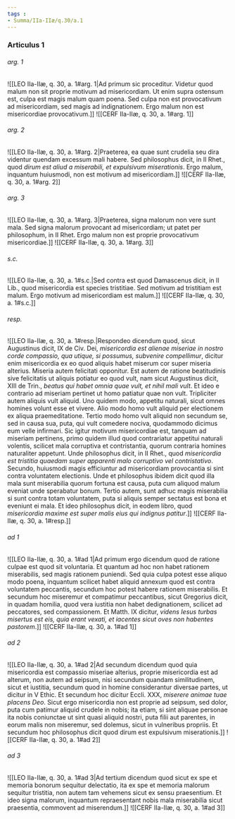 ```yaml
---
tags : 
- Summa/IIa-IIæ/q.30/a.1
---
```


### Articulus 1

###### arg. 1
![[LEO IIa-IIæ, q. 30, a. 1#arg. 1|Ad primum sic proceditur. Videtur quod malum non sit proprie motivum ad misericordiam. Ut enim supra ostensum est, culpa est magis malum quam poena. Sed culpa non est provocativum ad misericordiam, sed magis ad indignationem. Ergo malum non est misericordiae provocativum.]]
![[CERF IIa-IIæ, q. 30, a. 1#arg. 1]]

###### arg. 2
![[LEO IIa-IIæ, q. 30, a. 1#arg. 2|Praeterea, ea quae sunt crudelia seu dira videntur quendam excessum mali habere. Sed philosophus dicit, in II Rhet., quod *dirum est aliud a miserabili, et expulsivum miserationis*. Ergo malum, inquantum huiusmodi, non est motivum ad misericordiam.]]
![[CERF IIa-IIæ, q. 30, a. 1#arg. 2]]

###### arg. 3
![[LEO IIa-IIæ, q. 30, a. 1#arg. 3|Praeterea, signa malorum non vere sunt mala. Sed signa malorum provocant ad misericordiam; ut patet per philosophum, in II Rhet. Ergo malum non est proprie provocativum misericordiae.]]
![[CERF IIa-IIæ, q. 30, a. 1#arg. 3]]

###### s.c.
![[LEO IIa-IIæ, q. 30, a. 1#s.c.|Sed contra est quod Damascenus dicit, in II Lib., quod misericordia est species tristitiae. Sed motivum ad tristitiam est malum. Ergo motivum ad misericordiam est malum.]]
![[CERF IIa-IIæ, q. 30, a. 1#s.c.]]

###### resp.
![[LEO IIa-IIæ, q. 30, a. 1#resp.|Respondeo dicendum quod, sicut Augustinus dicit, IX de Civ. Dei, *misericordia est alienae miseriae in nostro corde compassio, qua utique, si possumus, subvenire compellimur*, dicitur enim misericordia ex eo quod aliquis habet miserum cor super miseria alterius. Miseria autem felicitati opponitur. Est autem de ratione beatitudinis sive felicitatis ut aliquis potiatur eo quod vult, nam sicut Augustinus dicit, XIII de Trin., *beatus qui habet omnia quae vult, et nihil mali vult*. Et ideo e contrario ad miseriam pertinet ut homo patiatur quae non vult. Tripliciter autem aliquis vult aliquid. Uno quidem modo, appetitu naturali, sicut omnes homines volunt esse et vivere. Alio modo homo vult aliquid per electionem ex aliqua praemeditatione. Tertio modo homo vult aliquid non secundum se, sed in causa sua, puta, qui vult comedere nociva, quodammodo dicimus eum velle infirmari. Sic igitur motivum misericordiae est, tanquam ad miseriam pertinens, primo quidem illud quod contrariatur appetitui naturali volentis, scilicet mala corruptiva et contristantia, quorum contraria homines naturaliter appetunt. Unde philosophus dicit, in II Rhet., quod *misericordia est tristitia quaedam super apparenti malo corruptivo vel contristativo*. Secundo, huiusmodi magis efficiuntur ad misericordiam provocantia si sint contra voluntatem electionis. Unde et philosophus ibidem dicit quod illa mala sunt miserabilia quorum fortuna est causa, puta cum aliquod malum eveniat unde sperabatur bonum. Tertio autem, sunt adhuc magis miserabilia si sunt contra totam voluntatem, puta si aliquis semper sectatus est bona et eveniunt ei mala. Et ideo philosophus dicit, in eodem libro, quod *misericordia maxime est super malis eius qui indignus patitur*.]]
![[CERF IIa-IIæ, q. 30, a. 1#resp.]]

###### ad 1
![[LEO IIa-IIæ, q. 30, a. 1#ad 1|Ad primum ergo dicendum quod de ratione culpae est quod sit voluntaria. Et quantum ad hoc non habet rationem miserabilis, sed magis rationem puniendi. Sed quia culpa potest esse aliquo modo poena, inquantum scilicet habet aliquid annexum quod est contra voluntatem peccantis, secundum hoc potest habere rationem miserabilis. Et secundum hoc miseremur et compatimur peccantibus, sicut Gregorius dicit, in quadam homilia, quod vera iustitia non habet dedignationem, scilicet ad peccatores, sed compassionem. Et Matth. IX dicitur, *videns Iesus turbas misertus est eis, quia erant vexati, et iacentes sicut oves non habentes pastorem*.]]
![[CERF IIa-IIæ, q. 30, a. 1#ad 1]]

###### ad 2
![[LEO IIa-IIæ, q. 30, a. 1#ad 2|Ad secundum dicendum quod quia misericordia est compassio miseriae alterius, proprie misericordia est ad alterum, non autem ad seipsum, nisi secundum quandam similitudinem, sicut et iustitia, secundum quod in homine considerantur diversae partes, ut dicitur in V Ethic. Et secundum hoc dicitur Eccli. XXX, *miserere animae tuae placens Deo*. Sicut ergo misericordia non est proprie ad seipsum, sed dolor, puta cum patimur aliquid crudele in nobis; ita etiam, si sint aliquae personae ita nobis coniunctae ut sint quasi aliquid nostri, puta filii aut parentes, in eorum malis non miseremur, sed dolemus, sicut in vulneribus propriis. Et secundum hoc philosophus dicit quod dirum est expulsivum miserationis.]]
![[CERF IIa-IIæ, q. 30, a. 1#ad 2]]

###### ad 3
![[LEO IIa-IIæ, q. 30, a. 1#ad 3|Ad tertium dicendum quod sicut ex spe et memoria bonorum sequitur delectatio, ita ex spe et memoria malorum sequitur tristitia, non autem tam vehemens sicut ex sensu praesentium. Et ideo signa malorum, inquantum repraesentant nobis mala miserabilia sicut praesentia, commovent ad miserendum.]]
![[CERF IIa-IIæ, q. 30, a. 1#ad 3]]

